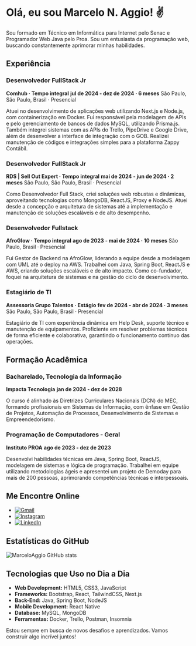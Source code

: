 # Olá, eu sou Marcelo N. Aggio! ✌️

Sou formado em Técnico em Informática para Internet pelo Senac e Programador Web Java pelo Proa. Sou um entusiasta da programação web, buscando constantemente aprimorar minhas habilidades.

## Experiência

### Desenvolvedor FullStack Jr
**Comhub · Tempo integral**
**jul de 2024 - dez de 2024 · 6 meses**
São Paulo, São Paulo, Brasil · Presencial

Atuei no desenvolvimento de aplicações web utilizando Next.js e Node.js, com containerização em Docker. Fui responsável pela modelagem de APIs e pelo gerenciamento de bancos de dados MySQL, utilizando Prisma.js. Também integrei sistemas com as APIs do Trello, PipeDrive e Google Drive, além de desenvolver a interface de integração com o GOB. Realizei manutenção de códigos e integrações simples para a plataforma Zappy Contábil.

### Desenvolvedor FullStack Jr
**RDS | Sell Out Expert · Tempo integral**
**mai de 2024 - jun de 2024 · 2 meses**
São Paulo, São Paulo, Brasil · Presencial

Como Desenvolvedor Full Stack, criei soluções web robustas e dinâmicas, aproveitando tecnologias como MongoDB, ReactJS, Proxy e NodeJS. Atuei desde a concepção e arquitetura de sistemas até a implementação e manutenção de soluções escaláveis e de alto desempenho.

### Desenvolvedor Fullstack
**AfroGlow · Tempo integral**
**ago de 2023 - mai de 2024 · 10 meses**
São Paulo, Brasil · Presencial

Fui Gestor de Backend na AfroGlow, liderando a equipe desde a modelagem com UML até o deploy na AWS. Trabalhei com Java, Spring Boot, ReactJS e AWS, criando soluções escaláveis e de alto impacto. Como co-fundador, foquei na arquitetura de sistemas e na gestão do ciclo de desenvolvimento.

### Estagiário de TI
**Assessoria Grupo Talentos · Estágio**
**fev de 2024 - abr de 2024 · 3 meses**
São Paulo, São Paulo, Brasil · Presencial

Estagiário de TI com experiência dinâmica em Help Desk, suporte técnico e manutenção de equipamentos. Proficiente em resolver problemas técnicos de forma eficiente e colaborativa, garantindo o funcionamento contínuo das operações.

## Formação Acadêmica

### Bacharelado, Tecnologia da Informação
**Impacta Tecnologia**
**jan de 2024 - dez de 2028**

O curso é alinhado às Diretrizes Curriculares Nacionais (DCN) do MEC, formando profissionais em Sistemas de Informação, com ênfase em Gestão de Projetos, Automação de Processos, Desenvolvimento de Sistemas e Empreendedorismo.

### Programação de Computadores - Geral
**Instituto PROA**
**ago de 2023 - dez de 2023**

Desenvolvi habilidades técnicas em Java, Spring Boot, ReactJS, modelagem de sistemas e lógica de programação. Trabalhei em equipe utilizando metodologias ágeis e apresentei um projeto de Demoday para mais de 200 pessoas, aprimorando competências técnicas e interpessoais.

## Me Encontre Online

- [![Gmail](https://img.shields.io/badge/Gmail-D14836?style=for-the-badge&logo=gmail&logoColor=white)](mailto:marceloaggio10@gmail.com)
- [![Instagram](https://img.shields.io/badge/Instagram-E4405F?style=for-the-badge&logo=instagram&logoColor=white)](https://www.instagram.com/dev_aggio/)
- [![LinkedIn](https://img.shields.io/badge/LinkedIn-0077B5?style=for-the-badge&logo=linkedin&logoColor=white)](https://www.linkedin.com/in/marceloaggiodev/)

## Estatísticas do GitHub

![MarceloAggio GitHub stats](https://github-readme-stats.vercel.app/api?username=MarceloAggio&show_icons=true&theme=dark)

## Tecnologias que Uso no Dia a Dia

- **Web Development:** HTML5, CSS3, JavaScript
- **Frameworks:** Bootstrap, React, TailwindCSS, Next.js
- **Back-End:** Java, Spring Boot, NodeJS
- **Mobile Development:** React Native
- **Database:** MySQL, MongoDB
- **Ferramentas:** Docker, Trello, Postman, Insomnia

Estou sempre em busca de novos desafios e aprendizados. Vamos construir algo incrível juntos!
